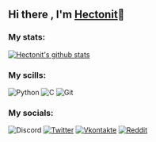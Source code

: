 ## Hi there , I'm [Hectonit](https://hectonit.github.io)👋

### My stats:

[![Hectonit's github stats](https://github-readme-stats.vercel.app/api?username=hectonit&theme=dark&count_private=true&show_icons=true)](https://github.com/hectonit?tab=repositories)

### My scills:

![Python](https://img.shields.io/badge/Python-151515?style=flat-square&logo=python)
![C](https://img.shields.io/badge/C-151515?style=flat-square&logo=c "a little bit")
![Git](https://img.shields.io/badge/Git-151515?style=flat-square&logo=git)

### My socials:

![Discord](https://img.shields.io/badge/Discord:%20Hectonit%239443-151515?style=flat-square&logo=discord)
[![Twitter](https://img.shields.io/badge/Twitter-151515?style=flat-square&logo=twitter)](https://twitter.com/Tim69842871)
[![Vkontakte](https://img.shields.io/badge/Vkontakte-151515?style=flat-square&logo=vk)](https://vk.com/hectonit)
[![Reddit](https://img.shields.io/badge/Reddit-151515?style=flat-square&logo=reddit)](https://www.reddit.com/user/hectonit)
